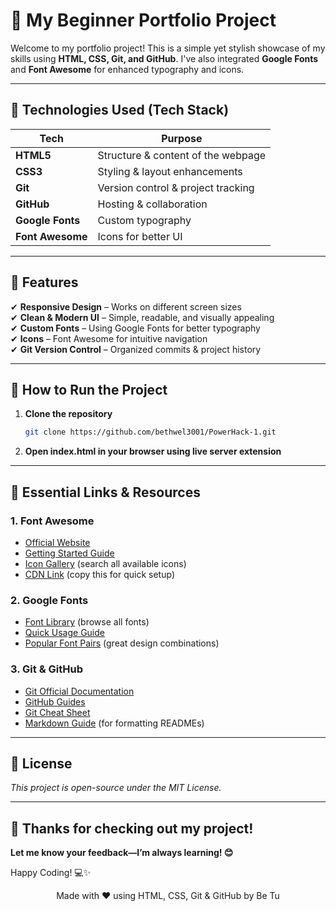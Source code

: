 # 🚀 My Beginner Portfolio Project  

Welcome to my portfolio project! This is a simple yet stylish showcase of my skills using **HTML, CSS, Git, and GitHub**.
I've also integrated **Google Fonts** and **Font Awesome** for enhanced typography and icons.  

---

## 📌 Technologies Used  (Tech Stack)

| **Tech**        | **Purpose**                         |
|-----------------|-------------------------------------|
| **HTML5**       | Structure & content of the webpage  |
| **CSS3**        | Styling & layout enhancements       |
| **Git**         | Version control & project tracking  |
| **GitHub**      | Hosting & collaboration             |
| **Google Fonts**| Custom typography                   |
| **Font Awesome**| Icons for better UI                 |

---

## 🎨 Features  

✔ **Responsive Design**   –  Works on different screen sizes  
✔ **Clean & Modern UI**   –  Simple, readable, and visually appealing  
✔ **Custom Fonts**        –  Using Google Fonts for better typography  
✔ **Icons**               – Font Awesome for intuitive navigation  
✔ **Git Version Control** – Organized commits & project history  

---

## 🚀 How to Run the Project  

1. **Clone the repository**  
   ```bash
   git clone https://github.com/bethwel3001/PowerHack-1.git

   ```
2. **Open index.html in your browser using live server extension**

---

## 🔗 Essential Links & Resources

### 1. Font Awesome
- [Official Website](https://fontawesome.com)
- [Getting Started Guide](https://fontawesome.com/docs/web/setup/get-started)
- [Icon Gallery](https://fontawesome.com/icons) (search all available icons)
- [CDN Link](https://cdnjs.cloudflare.com/ajax/libs/font-awesome/6.4.0/css/all.min.css) (copy this for quick setup)

### 2. Google Fonts
- [Font Library](https://fonts.google.com) (browse all fonts)
- [Quick Usage Guide](https://developers.google.com/fonts/docs/getting_started)
- [Popular Font Pairs](https://fonts.google.com/knowledge) (great design combinations)

### 3. Git & GitHub
- [Git Official Documentation](https://git-scm.com/doc)
- [GitHub Guides](https://guides.github.com)
- [Git Cheat Sheet](https://training.github.com/downloads/github-git-cheat-sheet/)
- [Markdown Guide](https://guides.github.com/features/mastering-markdown/) (for formatting READMEs)

---

## 📜 License
*This project is open-source under the MIT License.*

---

## 🌟 Thanks for checking out my project!
**Let me know your feedback—I’m always learning! 😊**

Happy Coding! 💻✨
<div align="center"> Made with ❤️ using HTML, CSS, Git & GitHub by Be Tu</div>